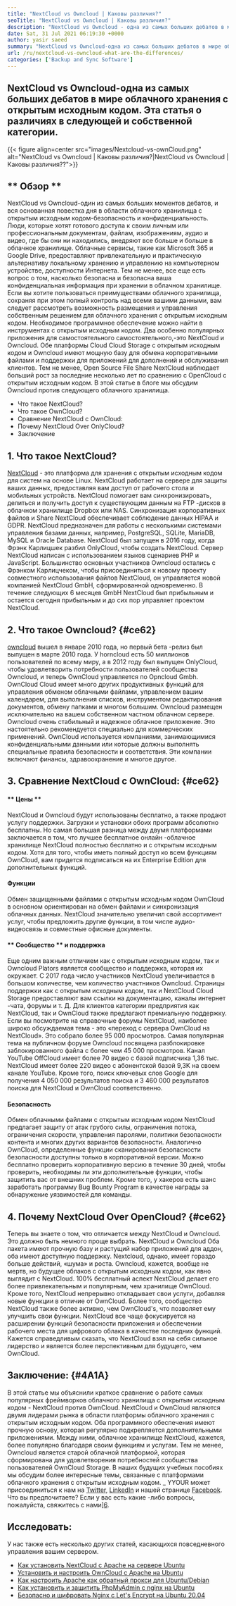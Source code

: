 ```yaml
---
title: "NextCloud vs Owncloud | Каковы различия?" 
seoTitle: "NextCloud vs Owncloud | Каковы различия?" 
description: "NextCloud vs Owncloud - одна из самых больших дебатов в мире облачного хранения с открытым исходным кодом. Эта статья о NextCloud и Owncloud." 
date: Sat, 31 Jul 2021 06:19:30 +0000
author: yasir saeed
summary: "NextCloud vs Owncloud-одна из самых больших дебатов в мире облачного хранения с открытым исходным кодом. Эта статья о различиях в следующей и собственной категории." 
url: /ru/nextcloud-vs-owncloud-what-are-the-differences/
categories: ['Backup and Sync Software']
---
```


## NextCloud vs Owncloud-одна из самых больших дебатов в мире облачного хранения с открытым исходным кодом. Эта статья о различиях в следующей и собственной категории.

{{< figure align=center src="images/Nextcloud-vs-ownCloud.png" alt="NextCloud vs Owncloud | Каковы различия?|NextCloud vs Owncloud | Каковы различия??">}}


## ** Обзор **
NextCloud vs Owncloud-один из самых больших моментов дебатов, и вся основанная повестка дня в области облачного хранилища с открытым исходным кодом-безопасность и конфиденциальность. Люди, которые хотят готового доступа к своим личным или профессиональным документам, файлам, изображениям, аудио и видео, где бы они ни находились, внедряют все больше и больше в облачное хранилище. Облачные сервисы, такие как Microsoft 365 и Google Drive, предоставляют привлекательную и практическую альтернативу локальному хранению и управлению на компьютерном устройстве, доступности Интернета. Тем не менее, все еще есть вопрос о том, насколько безопасна и безопасна ваша конфиденциальная информация при хранении в облачном хранилище.
Если вы хотите пользоваться преимуществами облачного хранилища, сохраняя при этом полный контроль над всеми вашими данными, вам следует рассмотреть возможность размещения и управления собственным решением для облачного хранения с открытым исходным кодом. Необходимое программное обеспечение можно найти в инструментах с открытым исходным кодом. Два особенно популярных приложения для самостоятельного самостоятельного,-это NextCloud и Owncloud. Обе платформы Cloud Cloud Storage с открытым исходным кодом и Owncloud имеют мощную базу для обмена корпоративными файлами и поддержки для приложений для дополнений и обслуживания клиентов. Тем не менее, Open Source File Share NextCloud наблюдает больший рост за последние несколько лет по сравнению с OpenCloud с открытым исходным кодом. В этой статье в блоге мы обсудим Owncloud против следующего облачного хранилища.
  * Что такое NextCloud?
  * Что такое OwnCloud?
  * Сравнение NextCloud с OwnCloud:
  * Почему NextCloud Over OnlyCloud?
  * Заключение

## 1. Что такое NextCloud?
[NextCloud][1] - это платформа для хранения с открытым исходным кодом для систем на основе Linux. NextCloud работает на сервере для защиты ваших данных, предоставляя вам доступ от рабочего стола и мобильных устройств. NextCloud помогает вам синхронизировать, делиться и получить доступ к существующим данным на FTP -дисков в облачном хранилище Dropbox или NAS. Синхронизация корпоративных файлов и Share NextCloud обеспечивает соблюдение данных HIPAA и GDPR. NextCloud предназначен для работы с несколькими системами управления базами данных, например, PostgreSQL, SQLite, MariaDB, MySQL и Oracle Database.
NextCloud был запущен в 2016 году, когда Фрэнк Карлицшек разбил OnlyCloud, чтобы создать NextCloud. Сервер NextCloud написан с использованием языков сценариев PHP и JavaScript. Большинство основных участников Owncloud остались с Фрэнком Карлицчеком, чтобы присоединиться к новому проекту совместного использования файлов NextCloud, он управляется новой компанией NextCloud GmbH, сформированной одновременно. В течение следующих 6 месяцев GmbH NextCloud был прибыльным и остается сегодня прибыльным и до сих пор управляет проектом NextCloud.

## 2. Что такое Owncloud? {#ce62}
[owncloud][2] вышел в январе 2010 года, но первый бета -релиз был выпущен в марте 2010 года. У horncloud есть 50 миллионов пользователей по всему миру, а в 2012 году был выпущен OnlyCloud, чтобы удовлетворить потребности пользователей сообщества Owncloud, и теперь OwnCloud управляется по Opncloud Gmbh. OwnCloud Cloud имеет много других продуктивных функций для управления обменом облачными файлами, управлением вашим календарем, для выполнения списков, инструментом редактирования документов, обмену папками и многом большим. Owncloud размещен исключительно на вашем собственном частном облачном сервере.
Owncloud очень стабильный и надежное облачное приложение. Это настоятельно рекомендуется специально для коммерческих применений. OwnCloud используется компаниями, занимающимися конфиденциальными данными или которые должны выполнять специальные правила безопасности и соответствия. Эти компании включают финансы, здравоохранение и многое другое.

## 3. Сравнение NextCloud с OwnCloud: {#ce62}

#### ** Цены **
NextCloud и Owncloud будут использованы бесплатно, а также продают услугу поддержки. Загрузки и установки обоих программ абсолютно бесплатны. Но самая большая разница между двумя платформами заключается в том, что лучшее бесплатное онлайн -облачное хранилище NextCloud полностью бесплатно и с открытым исходным кодом. Хотя для того, чтобы иметь полный доступ ко всем функциям OwnCloud, вам придется подписаться на их Enterprise Edition для дополнительных функций.

#### **Функции**
Обмен защищенными файлами с открытым исходным кодом OwnCloud в основном ориентирован на обмен файлами и синхронизация облачных данных. NextCloud значительно увеличил свой ассортимент услуг, чтобы предложить другие функции, в том числе аудио-видеосвязь и совместные офисные документы.

#### ** Сообщество ** и поддержка
Еще одним важным отличием как с открытым исходным кодом, так и Owncloud Plators является сообщество и поддержка, которая их окружает. С 2017 года число участников NextCloud увеличивается в большом количестве, чем количество участников Owncloud. Страницы поддержки как с открытым исходным кодом, так и NextCloud Cloud Storage предоставляют вам ссылки на документацию, каналы интернет -чата, форумы и т. Д. Для клиентов категории предприятия как NextCloud, так и OwnCloud также предлагают премиальную поддержку.
Если вы посмотрите на справочные форумы NextCloud, наиболее широко обсуждаемая тема - это «переход с сервера OwnCloud на NextCloud». Это собрало более 95 000 просмотров. Самая популярная тема на публичном форуме Owncloud посвящена разблокировке заблокированного файла с более чем 45 000 просмотров. Канал YouTube OffCloud имеет более 70 видео с базой подписчика 1,36 тыс. NextCloud имеет более 220 видео с абонентской базой 9,3K на своем канале YouTube. Кроме того, поиск ключевых слов Google для получения 4 050 000 результатов поиска и 3 460 000 результатов поиска для NextCloud и OwnCloud соответственно.

#### **Безопасность**
Обмен облачными файлами с открытым исходным кодом NextCloud предлагает защиту от атак грубого силы, ограничения потока, ограничения скорости, управления паролями, политики безопасности контента и многих других вариантов безопасности. Аналогично OwnCloud, определенные функции сканирования безопасности безопасности доступны только в корпоративной версии. Можно бесплатно проверить корпоративную версию в течение 30 дней, чтобы проверить, необходимы ли эти дополнительные функции, чтобы защитить вас от внешних проблем.
Кроме того, у хакеров есть шанс заработать программу Bug Bounty Program в качестве награды за обнаружение уязвимостей для команды.

## 4. Почему NextCloud Over OpenCloud? {#ce62}
Теперь вы знаете о том, что отличается между NextCloud и Owncloud. Это должно быть немного проще выбрать. NextCloud и Owncloud Оба пакета имеют прочную базу и растущий набор приложений для аддон, оба имеют доступную поддержку. Nextcloud, однако, имеет гораздо больше действий, «шума» и роста. Owncloud, кажется, вообще не мертв, но будущее облаков с открытым исходным кодом, как явно выглядит с NextCloud.
100% бесплатный аспект NextCloud делает его более привлекательным и популярным, чем хранилище OwnCloud. Кроме того, NextCloud непрерывно откладывает свои услуги, добавляя новые функции в отличие от OwnCloud. Более того, сообщество NextCloud также более активно, чем OwnCloud's, что позволяет ему улучшить свои функции. NextCloud все чаще фокусируется на расширении функций безопасности приложения и обеспечении рабочего места для цифрового облака в качестве последних функций. Кажется справедливым сказать, что NextCloud взял на себя сильное лидерство и является более перспективным для будущего, чем OwnCloud.

## Заключение: {#4A1A}
В этой статье мы объяснили краткое сравнение о работе самых популярных фреймворков облачного хранилища с открытым исходным кодом - NextCloud против OwnCloud. NextCloud и OwnCloud являются двумя лидерами рынка в области платформы облачного хранения с открытым исходным кодом. Оба программного обеспечения имеют прочную основу, которая регулярно подкрепляется дополнительными приложениями. Между ними, облачное хранилище NextCloud, кажется, более популярно благодаря своим функциям и услугам. Тем не менее, Owncloud является старой облачной платформой, которая сформирована для удовлетворения потребностей сообщества пользователей OwnCloud Storage. В наших будущих учебных пособиях мы обсудим более интересные темы, связанные с платформами облачного хранения с открытым исходным кодом.
_ YYOUR может присоединиться к нам на [Twitter][3], [LinkedIn][4] и нашей странице [Facebook][5]. Что вы предпочитаете? Если у вас есть какие -либо вопросы, пожалуйста, свяжитесь с нами][6].

## Исследовать:
У нас также есть несколько других статей, касающихся повседневного управления вашим сервером.
  * [Как установить NextCloud с Apache на сервере Ubuntu][7]
  * [Установить и настроить OwnCloud с Apache на Ubuntu][8]
  * [Как настроить Apache как обратный прокси для Ubuntu/Debian][9]
  * [Как установить и защитить PhpMyAdmin с nginx на Ubuntu][10]
  * [Безопасно и шифровать Nginx с Let's Encrypt на Ubuntu 20.04][11]

  
[1]: https://products.containerize.com/backup-and-sync/nextcloud/
[2]: https://products.containerize.com/backup-and-sync/owncloud/
[3]: https://twitter.com/containerize_co
[4]: https://www.linkedin.com/company/containerize/
[5]: http://facebook.com/containerize
[6]: mailto:yasir.saeed@aspose.com
[7]: https://blog.containerize.com/backup-and-sync-software/how-to-install-nextcloud-with-apache-on-ubuntu-server/
[8]: https://blog.containerize.com/backup-and-sync-software/how-to-install-and-configure-owncloud-with-apache-on-ubuntu/
[9]: https://blog.containerize.com/web-server-solution-stack/how-to-configure-apache-as-a-reverse-proxy-for-ubuntudebian/
[10]: https://blog.containerize.com/web-server-solution-stack/how-to-install-and-secure-phpmyadmin-with-nginx-on-ubuntu/
[11]: https://blog.containerize.com/web-server-solution-stack/how-to-secure-nginx-with-letsencrypt-on-ubuntu-20-04/
